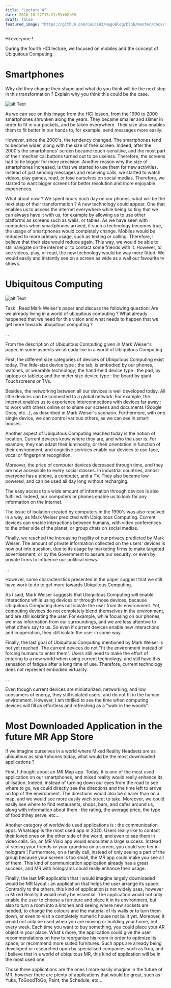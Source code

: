 ```yaml
---
title: "Lecture 4"
date: 2020-10-22T15:21:51+02:00
draft: false
featured_image: "https://github.com/Ceici92/HugoBlog/blob/master/docs/images/Lecture4/UbiquitousComputing.JPG?raw=true"
---
```


Hi everyone !


During the fourth HCI lecture, we focused on mobiles and the concept of Ubiquitous Computing.

# Smartphones

Why did they change their shape and what do you think will be the next step in this transformation ? Explain why you think this could be the case.

![alt Text](https://github.com/Ceici92/HugoBlog3/blob/master/docs/images/Lecture4/EvolutionMobileDiapo.JPG?raw=true "Evolution smartphones")

As we can see on this image from the HCI lesson, from the 1990 to 2000 smartphones shrunken along the years. 
They became smaller and slimer in order to fit in our pockets, and be taken everywhere. 
Their size also enables them to fit better in our hands to, for example, send messages more easily.


However, since the 2000's, the tendency changed. The smartphones tend to become wider, along with the size of their screen.
Indeed, after the 2000's the smartphones' screen became touch-sensitive, and the most part of their mechanical buttons turned out to be useless. 
Therefore, the screens had to be bigger for more precision.
Another reason why the size of smartphones increased, is that we started to use them for new activities.
Instead of just sending messages and receiving calls, we started to watch videos, play games, read, or lose ourselves on social medias. 
Therefore, we started to want bigger screens for better resolution and more enjoyable experiences.

What about now ? We spent hours each day on our phones, what will be the next step of their transformation ?
A new technology could appear. One that enables us to access the internet everywhere while being so tiny that we can always have it with us; for example by allowing us to use other platforms as screens such as walls, or tables.
As we have seen with computers when smartphones arrived, if such a technology becomes true, the usage of smartphones would completely change.
Mobiles would be reduced to more primary usage, such as texting or calling.
Therefore, I believe that their size would reduce again. This way, we would be able to still navigate on the internet or to contact some friends with it. 
However, to see videos, play, or read, the new technology would be way more fitted.
We would easily and instantly see on a screen as wide as a wall our favourite tv shows.



# Ubiquitous Computing

![alt Text](https://github.com/Ceici92/HugoBlog3/blob/master/docs/images/Lecture4/UbiquitousComputing.JPG?raw=true "")

Task : Read Mark Weiser's paper and discuss the following question: Are we already living in a world of
ubiquitous computing ? What already happened that we need for this vision and what needs to
happen that we get more towards ubiquitous computing ?

.
.

From the description of Ubiquitous Computing given in Mark Weiser's paper, in some aspects we already live in a world of Ubiquitous Computing.


First, the different size categories of devices of Ubiquitous Computing exist today.
The little-size device type : the tab, is embodied by our phones, watches, or wearable technology; the hand-held device type : the pad, by laptops or tablets; and the meter size device type : the board by giant Touchscreens or TVs.


Besides, the networking between all our devices is well developed today. 
All little devices can be connected to a global network. 
For example, the internet enables us to experience interconnections with devices far away : to work with others online or to share our screens and documents (Google Docs, etc...), as described in Mark Weiser's scenario. 
Furthermore, with one single device, we can control various others, as we can see in smart houses.


Another aspect of Ubiquitous Computing reached today is the notion of location. 
Current devices know where they are, and who the user is.
For example, they can adapt their luminosity, or their orientation in function of their environment, and cognitive services enable our devices to use face, vocal or fingerprint recognition.


Moreover, the price of computer devices decreased through time, and they are now accessible to every social classes. 
In industrial countries, almost everyone has a phone, a computer, and a TV. 
They also became low powered, and can be used all day long without recharging.


The easy access to a wide amount of information through devices is also fulfilled. 
Indeed, our computers or phones enable us to look for any information on the internet.


The issue of isolation created by computers in the 1990's was also resolved in a way, as Mark Weiser predicted with Ubiquitous Computing. 
Current devices can enable interactions between humans, with video conferences to the other side of the planet, or group chats on social medias.


Finally, we reached the increasing fragility of our privacy predicted by Mark Weiser.
The amount of private information collected on the users' devices is now put into question, due to its usage by marketing firms to make targeted advertisement, 
or by the Government to assure our security, or even by private firms to influence our political views.

.
.


However, some characteristics presented in the paper suggest that we still have work to do to get more towards Ubiquitous Computing.


As I said, Mark Weiser suggests that Ubiquitous Computing will enable interactions while using devices or through those devices, because Ubiquitous Computing does not isolate the user from its environment.
Yet, computing devices do not completely blend themselves in the environment, and are still isolating the user.
For example, while focusing on our phones, we miss information from our surroundings, and we are less attentive to what others say to us.
So even if current devices enable new interactions and cooperation, they still isolate the user in some way.


Finally, the last goal of Ubiquitous Computing mentioned by Mark Weiser is not yet reached.
The current devices do not "fit the environment instead of forcing humans to enter them".
Users still need to make the effort of entering to a new world when using current technology, and still have this sensation of fatigue after a long time of use.
Therefore, current technology does not represent embodied virtuality.

.
.

Even though current devices are miniaturized, networking, and low consumers of energy, they still isolated users, and do not fit in the human environment. 
However, I am thrilled to see the time when computing devices will fill as effortless and refreshing as a "walk in the woods".


# Most Downloaded Application in the future MR App Store

If we imagine ourselves in a world where Mixed Reality Headsets are as ubiquitous as smartphones today, what would be the most downloaded applications ?

First, I thought about an MR Map app. 
Today, it is one of the most used application on our smartphones, and mixed reality would really enhance its utilisation.
Indeed, instead of turning down our eyes from the road to see where to go, we could directly see the directions and the time left to arrive on top of the environment.
The directions would also be clearer than on a map, and we would see more easily wich street to take.
Moreover, we could easily see where to find restaurants, shops, bars, and cafes around us, along with information about them : the rating, the average price, the type of food thhey serve, etc...

Another category of worldwide used applications is : the communication apps. 
Whatsapp is the most used app in 2020.
Users really like to contact their loved ones on the other side of the world, and even to see them in video calls.
So, an MR Visio app would encounter a large success. 
Instead of seeing your friends or your grandma on a screen, you could see her in hologram !
Furthermore, on a family call, instead of only seeing a part of the group because your screen is too small, the MR app could make you see all of them.
This kind of communication application already has a great success, and MR with holograms could really enhance their usage.

Finally, the last MR application that I would imagine largely downloaded would be MR layout : an application that helps the user arrange its space. 
Contrarily to the others, this kind of application is not widely uses, however in Mixed Reality it would really be essential.
The application would not only enable the user to choose a furniture and place it in its environment, but also to turn a room into a kitchen and seeing where new sockets are needed, to change the colours and the material of its walls or to turn them down, or even to visit a completely numeric house not built yet. 
Moreover, it would not only be used when you are moving or building your home, but every week.
Each time you want to buy something, you could place your AR object in your place.
What's more, the application could give the user recommendations on how to reorganise his room in order to optimize its space, or recommend more suited furnitures.
Such apps are already being developed or researched upon by specialised companies such as Ikea, and I believe that in a world of ubiquitous MR, this kind of application will be in the most used one.

Those three applications are the ones I more easily imagine in the future of MR, however there are plenty of applications that would be great, such as : Yuka, ToGoodToGo, Paint, the Schedule, etc...